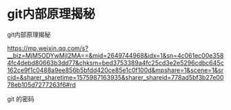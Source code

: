 # git内部原理揭秘



git内部原理揭秘

https://mp.weixin.qq.com/s?__biz=MjM5ODYwMjI2MA==&mid=2649744968&idx=1&sn=4c061ec00e3584fc4debd80663b3dd77&chksm=bed3753389a4fc25cd3e2e5296cdbc645c162ce9f1c0488a9ee856b5bfdd420ce85e1c0f100d&mpshare=1&scene=1&srcid=&sharer_sharetime=1575987163935&sharer_shareid=778ad5bf3b27e0078eb105d7277263f6#rd



git 的密码